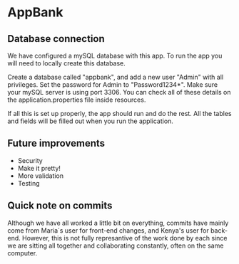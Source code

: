# AppBank

## Database connection

We have configured a mySQL database with this app. To run the app you will need to locally create this database.

Create a database called "appbank", and add a new user "Admin" with all privileges. Set the password for Admin to "Password1234*". Make sure your mySQL server is using port 3306. You can check all of these details on the application.properties file inside resources.  

If all this is set up properly, the app should run and do the rest. All the tables and fields will be filled out when you run the application. 

## Future improvements

- Security
- Make it pretty!
- More validation
- Testing

## Quick note on commits

Although we have all worked a little bit on everything, commits have mainly come from Maria´s user for front-end changes, and Kenya's user for back-end. However, this is not fully represantive of the work done by each since we are sitting all together and collaborating constantly, often on the same computer. 
